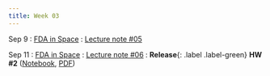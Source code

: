 ```yaml
---
title: Week 03
---
```


Sep 9
: [FDA in Space](https://boguoporousmedia.github.io/HWRS504-2025Fall/lecture/)
  : [Lecture note #05](https://boguoporousmedia.github.io/HWRS504-2025Fall/lecture/)

Sep 11
: [FDA in Space](https://boguoporousmedia.github.io/HWRS504-2025Fall/lecture/)
  : [Lecture note #06](https://boguoporousmedia.github.io/HWRS504-2025Fall/lecture/)
: **Release**{: .label .label-green} **HW #2** ([Notebook](../homework/hw2.html), [PDF](../homework/hw2.pdf))
